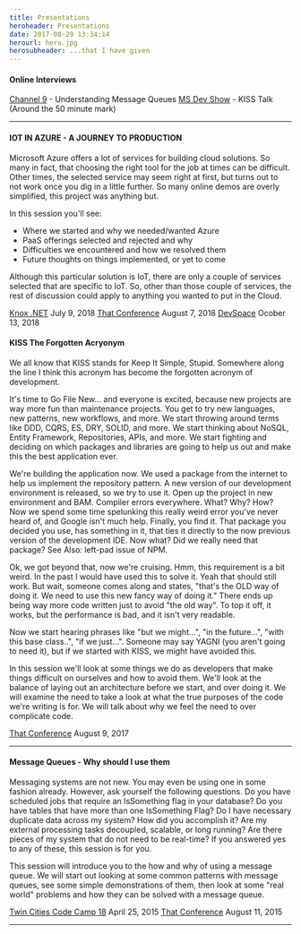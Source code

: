 ```yaml
---
title: Presentations
heroheader: Presentations
date: 2017-08-29 13:34:14
herourl: hero.jpg
herosubheader: ...that I have given
---
```


#### Online Interviews
[Channel 9](https://channel9.msdn.com/events/Seth-on-the-Road/That-Conference-2015/T030) - Understanding Message Queues
[MS Dev Show](http://msdevshow.com/2017/08/that-conference-2017-part-1/) - KISS Talk (Around the 50 minute mark)

---

#### IOT IN AZURE - A JOURNEY TO PRODUCTION
Microsoft Azure offers a lot of services for building cloud solutions.  So many in fact, that choosing the right tool for the job at times can be difficult.  Other times, the selected service may seem right at first, but turns out to not work once you dig in a little further.  So many online demos are overly simplified, this project was anything but.

In this session you'll see:
* Where we started and why we needed/wanted Azure
* PaaS offerings selected and rejected and why
* Difficulties we encountered and how we resolved them
* Future thoughts on things implemented, or yet to come

Although this particular solution is IoT, there are only a couple of services selected that are specific to IoT.  So, other than those couple of services, the rest of discussion could apply to anything you wanted to put in the Cloud.

[Knox .NET](https://www.meetup.com/Knox-NET/) July 9, 2018
[That Conference](https://www.thatconference.com) August 7, 2018
[DevSpace](https://www.devspaceconf.com/) Ocober 13, 2018

#### KISS The Forgotten Acryonym
We all know that KISS stands for Keep It Simple, Stupid.  Somewhere along the line I think this acronym has become the forgotten acronym of development.

It's time to Go File New… and everyone is excited, because new projects are way more fun than maintenance projects.  You get to try new languages, new patterns, new workflows, and more.  We start throwing around terms like DDD, CQRS, ES, DRY, SOLID, and more.  We start thinking about NoSQL, Entity Framework, Repositories, APIs, and more.  We start fighting and deciding on which packages and libraries are going to help us out and make this the best application ever.

We're building the application now.  We used a package from the internet to help us implement the repository pattern.  A new version of our development environment is released, so we try to use it.  Open up the project in new environment and BAM.  Compiler errors everywhere.  What?  Why?  How?  Now we spend some time spelunking this really weird error you've never heard of, and Google isn't much help.  Finally, you find it.  That package you decided you use, has something in it, that ties it directly to the now previous version of the development IDE.  Now what?  Did we really need that package?  See Also: left-pad issue of NPM.

Ok, we got beyond that, now we're cruising.  Hmm, this requirement is a bit weird.  In the past I would have used this to solve it.  Yeah that should still work.  But wait, someone comes along and states, "that's the OLD way of doing it.  We need to use this new fancy way of doing it."  There ends up being way more code written just to avoid "the old way".  To top it off, it works, but the performance is bad, and it isn't very readable.

Now we start hearing phrases like "but we might…", "in the future…", "with this base class..", "if we just…".  Someone may say YAGNI (you aren't going to need it), but if we started with KISS, we might have avoided this.

In this session we'll look at some things we do as developers that make things difficult on ourselves and how to avoid them.  We'll look at the balance of laying out an architecture before we start, and over doing it.  We will examine the need to take a look at what the true purposes of the code we're writing is for.  We will talk about why we feel the need to over complicate code.

[That Conference](https://www.thatconference.com) August 9, 2017

---

#### Message Queues - Why should I use them
Messaging systems are not new. You may even be using one in some fashion already. However, ask yourself the following questions. Do you have scheduled jobs that require an IsSomething flag in your database? Do you have tables that have more than one IsSomething Flag? Do I have necessary duplicate data across my system? How did you accomplish it? Are my external processing tasks decoupled, scalable, or long running? Are there pieces of my system that do not need to be real-time? If you answered yes to any of these, this session is for you.

This session will introduce you to the how and why of using a message queue. We will start out looking at some common patterns with message queues, see some simple demonstrations of them, then look at some "real world" problems and how they can be solved with a message queue.

[Twin Cities Code Camp 18](https://twincitiescodecamp.com) April 25, 2015
[That Conference](https://www.thatconference.com) August 11, 2015

---


